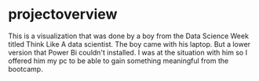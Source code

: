 # projectoverview
This is a visualization that was done by a boy from the Data Science Week titled Think Like A data scientist. The boy came with his laptop. But a lower version that Power Bi couldn't installed. I was at the situation with him so I offered him my pc to be able to gain something meaningful from the bootcamp.
